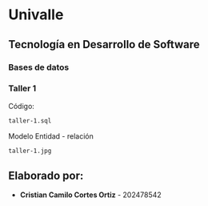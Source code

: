 # Univalle
## Tecnología en Desarrollo de Software
### Bases de datos

### Taller 1

Código:
```bash
taller-1.sql
```

Modelo Entidad - relación
```bash
taller-1.jpg
```

## Elaborado por:
- **Cristian Camilo Cortes Ortiz** - 202478542